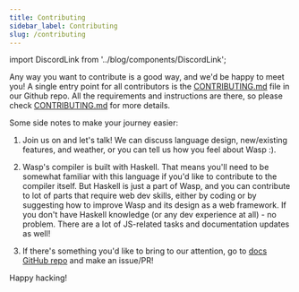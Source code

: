 ```yaml
---
title: Contributing
sidebar_label: Contributing
slug: /contributing
---
```


import DiscordLink from '../blog/components/DiscordLink';

Any way you want to contribute is a good way, and we'd be happy to meet you! A single entry point for all contributors is the [CONTRIBUTING.md](https://github.com/wasp-lang/wasp/blob/main/CONTRIBUTING.md) file in our Github repo. All the requirements and instructions are there, so please check [CONTRIBUTING.md](https://github.com/wasp-lang/wasp/blob/main/CONTRIBUTING.md) for more details.

Some side notes to make your journey easier:

1. Join us on <DiscordLink /> and let's talk! We can discuss language design, new/existing features, and weather, or you can tell us how you feel about Wasp :).

2. Wasp's compiler is built with Haskell. That means you'll need to be somewhat familiar with this language if you'd like to contribute to the compiler itself. But Haskell is just a part of Wasp, and you can contribute to lot of parts that require web dev skills, either by coding or by suggesting how to improve Wasp and its design as a web framework. If you don't have Haskell knowledge (or any dev experience at all) - no problem. There are a lot of JS-related tasks and documentation updates as well!

3. If there's something you'd like to bring to our attention, go to [docs GitHub repo](https://github.com/wasp-lang/wasp) and make an issue/PR!

Happy hacking!